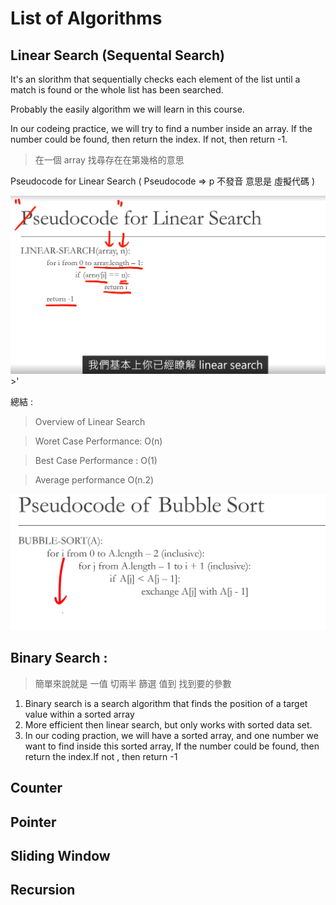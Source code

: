 # List of Algorithms

## Linear Search (Sequental Search)

It's an slorithm that sequentially checks each element of the list until a match is found or the whole list has been searched.

Probably the easily algorithm we will learn in this course.

In our codeing practice, we will try      to find a number inside an array. If the number could be found, then return the index. If not, then return -1.

> 在一個 array 找尋存在在第幾格的意思

Pseudocode for Linear Search ( Pseudocode => p 不發音 意思是 虛擬代碼 )

![1713508778924](images/Introduction_to_Algorithm_Design/1713508778924.png)>'

總結 :

> Overview of Linear Search

> Woret Case Performance: O(n)

> Best Case Performance : O(1)

> Average performance O(n.2)

![1713838008320](images/Introduction_to_Algorithm_Design/1713838008320.png)

## Binary Search :

> 簡單來說就是 一值 切兩半 篩選 值到 找到要的參數

1. Binary search is a search algorithm that finds the position of a target value within a sorted array
2. More efficient then linear search, but only works with sorted data set.
3. In our coding praction, we will have a sorted array, and one number we want to find inside this sorted array, If the number could be found, then return the index.If not , then return -1

## Counter

## Pointer

## Sliding Window

## Recursion
